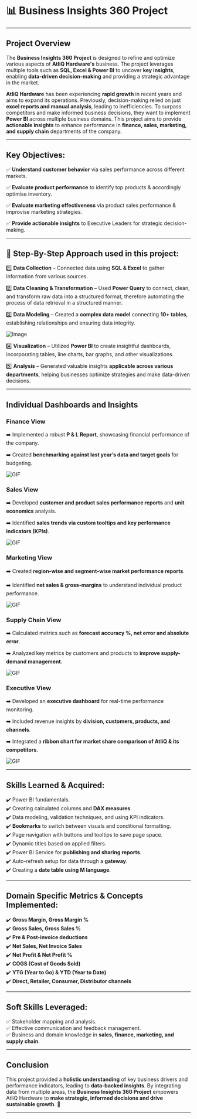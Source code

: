 # 📊 Business Insights 360 Project
---

## Project Overview

The **Business Insights 360 Project** is designed to refine and optimize various aspects of **AtliQ Hardware's** business. The project leverages multiple tools such as **SQL, Excel & Power BI** to uncover **key insights**, enabling **data-driven decision-making** and providing a strategic advantage in the market.

**AtliQ Hardware** has been experiencing **rapid growth** in recent years and aims to expand its operations. Previously, decision-making relied on just **excel reports and manual analysis**, leading to inefficiencies. To surpass competitors and make informed business decisions, they want to implement **Power BI** across multiple business domains. This project aims to provide **actionable insights** to enhance performance in **finance, sales, marketing, and supply chain** departments of the company.

---

## Key Objectives: 
✅ **Understand customer behavior** via sales performance across different markets. 

✅ **Evaluate product performance** to identify top products & accordingly optimise inventory. 

✅ **Evaluate marketing effectiveness** via product sales performance & improvise marketing strategies.  

✅ **Provide actionable insights** to Executive Leaders for strategic decision-making.  

---

## 📌 Step-By-Step Approach used in this project:

1️⃣ **Data Collection** – Connected data using **SQL & Excel** to gather information from various sources.

2️⃣ **Data Cleaning & Transformation** – Used **Power Query** to connect, clean, and transform raw data into a structured format, therefore automating the process of data retrieval in a structured manner.   

3️⃣ **Data Modeling** – Created a **complex data model** connecting **10+ tables**, establishing relationships and ensuring data integrity. 

![Image](https://github.com/ferdinandroshan/Power-BI-Business-Insights-360-Project/blob/main/Additional%20Files%20%26%20Resources/Data%20Model%20-%20Business%20Insights%20360%20Project.png)

4️⃣ **Visualization** – Utilized **Power BI** to create insightful dashboards, incorporating tables, line charts, bar graphs, and other visualizations.  

5️⃣ **Analysis** – Generated valuable insights **applicable across various departments**, helping businesses optimize strategies and make data-driven decisions.  

---

## Individual Dashboards and Insights

### Finance View

➡️ Implemented a robust **P & L Report**, showcasing financial performance of the company.  

➡️ Created **benchmarking against last year’s data and target goals** for budgeting. 

![GIF](https://github.com/ferdinandroshan/Power-BI-Business-Insights-360-Project/blob/main/Additional%20Files%20%26%20Resources/Finance%20View.gif)

### Sales View
  
➡️ Developed **customer and product sales performance reports** and **unit economics** analysis.  

➡️ Identified **sales trends via custom tooltips and key performance indicators (KPIs)**.  

![GIF](https://github.com/ferdinandroshan/Power-BI-Business-Insights-360-Project/blob/main/Additional%20Files%20%26%20Resources/Sales%20View.gif)

### Marketing View
  
➡️ Created **region-wise and segment-wise market performance reports**.  

➡️ Identified **net sales & gross-margins** to understand individual product performance.  

![GIF](https://github.com/ferdinandroshan/Power-BI-Business-Insights-360-Project/blob/main/Additional%20Files%20%26%20Resources/Marketing%20View.gif)

### Supply Chain View
  
➡️ Calculated metrics such as **forecast accuracy %, net error and absolute error**.  

➡️ Analyzed key metrics by customers and products to **improve supply-demand management**.  

![GIF](https://github.com/ferdinandroshan/Power-BI-Business-Insights-360-Project/blob/main/Additional%20Files%20%26%20Resources/Supply%20Chain%20View.gif)

### Executive View
  
➡️ Developed an **executive dashboard** for real-time performance monitoring.  

➡️ Included revenue insights by **division, customers, products, and channels**.  

➡️ Integrated a **ribbon chart for market share comparison of AtliQ & its competitors**. 

![GIF](https://github.com/ferdinandroshan/Power-BI-Business-Insights-360-Project/blob/main/Additional%20Files%20%26%20Resources/Executive%20View.gif)

---

## Skills Learned & Acquired:
✔️ Power BI fundamentals.  
✔️ Creating calculated columns and **DAX measures**.  
✔️ Data modeling, validation techniques, and using KPI indicators.  
✔️ **Bookmarks** to switch between visuals and conditional formatting.  
✔️ Page navigation with buttons and tooltips to save page space.  
✔️ Dynamic titles based on applied filters.  
✔️ Power BI Service for **publishing and sharing reports**.  
✔️ Auto-refresh setup for data through a **gateway**.  
✔️ Creating a **date table using M language**.  

---

## Domain Specific Metrics & Concepts Implemented: 
✔️ **Gross Margin, Gross Margin %**  
✔️ **Gross Sales, Gross Sales %**  
✔️ **Pre & Post-invoice deductions**  
✔️ **Net Sales, Net Invoice Sales**  
✔️ **Net Profit & Net Profit %**  
✔️ **COGS (Cost of Goods Sold)**  
✔️ **YTG (Year to Go) & YTD (Year to Date)**  
✔️ **Direct, Retailer, Consumer, Distributor channels**  

---

## Soft Skills Leveraged:
✅ Stakeholder mapping and analysis.  
✅ Effective communication and feedback management.  
✅ Business and domain knowledge in **sales, finance, marketing, and supply chain**.  

---

## Conclusion
This project provided a **holistic understanding** of key business drivers and performance indicators, leading to **data-backed insights**. By integrating data from multiple areas, the **Business Insights 360 Project** empowers AtliQ Hardware to **make strategic, informed decisions and drive sustainable growth**. 🚀

---
